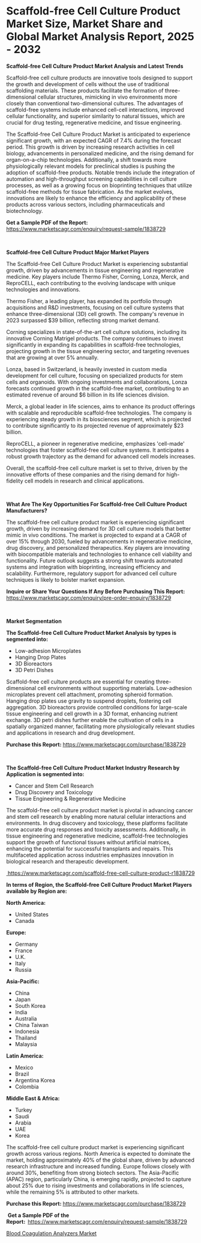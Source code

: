 <p><h1>Scaffold-free Cell Culture Product Market Size, Market Share and Global Market Analysis Report, 2025 - 2032</h1></p><p><strong>Scaffold-free Cell Culture Product Market Analysis and Latest Trends</strong></p>
<p><p>Scaffold-free cell culture products are innovative tools designed to support the growth and development of cells without the use of traditional scaffolding materials. These products facilitate the formation of three-dimensional cellular structures, mimicking in vivo environments more closely than conventional two-dimensional cultures. The advantages of scaffold-free systems include enhanced cell-cell interactions, improved cellular functionality, and superior similarity to natural tissues, which are crucial for drug testing, regenerative medicine, and tissue engineering.</p><p>The Scaffold-free Cell Culture Product Market is anticipated to experience significant growth, with an expected CAGR of 7.4% during the forecast period. This growth is driven by increasing research activities in cell biology, advancements in personalized medicine, and the rising demand for organ-on-a-chip technologies. Additionally, a shift towards more physiologically relevant models for preclinical studies is pushing the adoption of scaffold-free products. Notable trends include the integration of automation and high-throughput screening capabilities in cell culture processes, as well as a growing focus on bioprinting techniques that utilize scaffold-free methods for tissue fabrication. As the market evolves, innovations are likely to enhance the efficiency and applicability of these products across various sectors, including pharmaceuticals and biotechnology.</p></p>
<p><strong>Get a Sample PDF of the Report:&nbsp;</strong> <a href="https://www.marketscagr.com/enquiry/request-sample/1838729?utm_campaign=3178&utm_medium=2&utm_source=Github&utm_content=ia&utm_term=05032025&utm_id=scaffold-free-cell-culture-product">https://www.marketscagr.com/enquiry/request-sample/1838729</a></p>
<p>&nbsp;</p>
<p><strong>Scaffold-free Cell Culture Product Major Market Players</strong></p>
<p><p>The Scaffold-free Cell Culture Product Market is experiencing substantial growth, driven by advancements in tissue engineering and regenerative medicine. Key players include Thermo Fisher, Corning, Lonza, Merck, and ReproCELL, each contributing to the evolving landscape with unique technologies and innovations.</p><p>Thermo Fisher, a leading player, has expanded its portfolio through acquisitions and R&D investments, focusing on cell culture systems that enhance three-dimensional (3D) cell growth. The company's revenue in 2023 surpassed $39 billion, reflecting strong market demand.</p><p>Corning specializes in state-of-the-art cell culture solutions, including its innovative Corning Matrigel products. The company continues to invest significantly in expanding its capabilities in scaffold-free technologies, projecting growth in the tissue engineering sector, and targeting revenues that are growing at over 5% annually.</p><p>Lonza, based in Switzerland, is heavily invested in custom media development for cell culture, focusing on specialized products for stem cells and organoids. With ongoing investments and collaborations, Lonza forecasts continued growth in the scaffold-free market, contributing to an estimated revenue of around $6 billion in its life sciences division.</p><p>Merck, a global leader in life sciences, aims to enhance its product offerings with scalable and reproducible scaffold-free technologies. The company is experiencing steady growth in its biosciences segment, which is projected to contribute significantly to its projected revenue of approximately $23 billion.</p><p>ReproCELL, a pioneer in regenerative medicine, emphasizes 'cell-made' technologies that foster scaffold-free cell culture systems. It anticipates a robust growth trajectory as the demand for advanced cell models increases.</p><p>Overall, the scaffold-free cell culture market is set to thrive, driven by the innovative efforts of these companies and the rising demand for high-fidelity cell models in research and clinical applications.</p></p>
<p>&nbsp;</p>
<p><strong>What Are The Key Opportunities For Scaffold-free Cell Culture Product Manufacturers?</strong></p>
<p><p>The scaffold-free cell culture product market is experiencing significant growth, driven by increasing demand for 3D cell culture models that better mimic in vivo conditions. The market is projected to expand at a CAGR of over 15% through 2030, fueled by advancements in regenerative medicine, drug discovery, and personalized therapeutics. Key players are innovating with biocompatible materials and technologies to enhance cell viability and functionality. Future outlook suggests a strong shift towards automated systems and integration with bioprinting, increasing efficiency and scalability. Furthermore, regulatory support for advanced cell culture techniques is likely to bolster market expansion.</p></p>
<p><strong>Inquire or Share Your Questions If Any Before Purchasing This Report:</strong> <a href="https://www.marketscagr.com/enquiry/pre-order-enquiry/1838729?utm_campaign=3178&utm_medium=2&utm_source=Github&utm_content=ia&utm_term=05032025&utm_id=scaffold-free-cell-culture-product">https://www.marketscagr.com/enquiry/pre-order-enquiry/1838729</a></p>
<p>&nbsp;</p>
<p><strong>Market Segmentation</strong></p>
<p><strong>The Scaffold-free Cell Culture Product Market Analysis by types is segmented into:</strong></p>
<p><ul><li>Low-adhesion Microplates</li><li>Hanging Drop Plates</li><li>3D Bioreactors</li><li>3D Petri Dishes</li></ul></p>
<p><p>Scaffold-free cell culture products are essential for creating three-dimensional cell environments without supporting materials. Low-adhesion microplates prevent cell attachment, promoting spheroid formation. Hanging drop plates use gravity to suspend droplets, fostering cell aggregation. 3D bioreactors provide controlled conditions for large-scale tissue engineering and cell growth in a 3D format, enhancing nutrient exchange. 3D petri dishes further enable the cultivation of cells in a spatially organized manner, facilitating more physiologically relevant studies and applications in research and drug development.</p></p>
<p><strong>Purchase this Report:&nbsp;</strong><a href="https://www.marketscagr.com/purchase/1838729?utm_campaign=3178&utm_medium=2&utm_source=Github&utm_content=ia&utm_term=05032025&utm_id=scaffold-free-cell-culture-product">https://www.marketscagr.com/purchase/1838729</a></p>
<p>&nbsp;</p>
<p><strong>The Scaffold-free Cell Culture Product Market Industry Research by Application is segmented into:</strong></p>
<p><ul><li>Cancer and Stem Cell Research</li><li>Drug Discovery and Toxicology</li><li>Tissue Engineering & Regenerative Medicine</li></ul></p>
<p><p>The scaffold-free cell culture product market is pivotal in advancing cancer and stem cell research by enabling more natural cellular interactions and environments. In drug discovery and toxicology, these platforms facilitate more accurate drug responses and toxicity assessments. Additionally, in tissue engineering and regenerative medicine, scaffold-free technologies support the growth of functional tissues without artificial matrices, enhancing the potential for successful transplants and repairs. This multifaceted application across industries emphasizes innovation in biological research and therapeutic development.</p></p>
<p><a href="https://www.marketscagr.com/scaffold-free-cell-culture-product-r1838729?utm_campaign=3178&utm_medium=2&utm_source=Github&utm_content=ia&utm_term=05032025&utm_id=scaffold-free-cell-culture-product">&nbsp;https://www.marketscagr.com/scaffold-free-cell-culture-product-r1838729</a></p>
<p><strong>In terms of Region, the Scaffold-free Cell Culture Product Market Players available by Region are:</strong></p>
<p>
    <p> <strong> North America: </strong>
        <ul>
            <li>United States</li>
            <li>Canada</li>
        </ul>
        </p> 
    <p> <strong> Europe: </strong>
        <ul>
            <li>Germany</li>
            <li>France</li>
            <li>U.K.</li>
            <li>Italy</li>
            <li>Russia</li>
        </ul>
        </p> 
    <p> <strong> Asia-Pacific: </strong>
        <ul>
            <li>China</li>
            <li>Japan</li>
            <li>South Korea</li>
            <li>India</li>
            <li>Australia</li>
            <li>China Taiwan</li>
            <li>Indonesia</li>
            <li>Thailand</li>
            <li>Malaysia</li>
        </ul>
        </p> 
    <p> <strong> Latin America: </strong>
        <ul>
            <li>Mexico</li>
            <li>Brazil</li>
            <li>Argentina Korea</li>
            <li>Colombia</li>
        </ul>
        </p> 
    <p> <strong> Middle East & Africa: </strong>
        <ul>
            <li>Turkey</li>
            <li>Saudi</li>
            <li>Arabia</li>
            <li>UAE</li>
            <li>Korea</li>
        </ul>
    </p>
    </p>
<p><p>The scaffold-free cell culture product market is experiencing significant growth across various regions. North America is expected to dominate the market, holding approximately 40% of the global share, driven by advanced research infrastructure and increased funding. Europe follows closely with around 30%, benefiting from strong biotech sectors. The Asia-Pacific (APAC) region, particularly China, is emerging rapidly, projected to capture about 25% due to rising investments and collaborations in life sciences, while the remaining 5% is attributed to other markets.</p></p>
<p><strong>Purchase this Report: </strong><a href="https://www.marketscagr.com/purchase/1838729?utm_campaign=3178&utm_medium=2&utm_source=Github&utm_content=ia&utm_term=05032025&utm_id=scaffold-free-cell-culture-product">https://www.marketscagr.com/purchase/1838729</a></p>
<p>&nbsp;<strong>Get a Sample PDF of the Report:&nbsp;&nbsp;</strong><a href="https://www.marketscagr.com/enquiry/request-sample/1838729?utm_campaign=3178&utm_medium=2&utm_source=Github&utm_content=ia&utm_term=05032025&utm_id=scaffold-free-cell-culture-product">https://www.marketscagr.com/enquiry/request-sample/1838729</a></p>
<p><strong></strong></p>
<p><p><a href="https://github.com/vigoseiler/Market-Research-Report-List-1/blob/main/blood-coagulation-analyzers-market.md?utm_campaign=3178&utm_medium=2&utm_source=Github&utm_content=ia&utm_term=05032025&utm_id=scaffold-free-cell-culture-product">Blood Coagulation Analyzers Market</a></p></p>